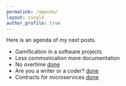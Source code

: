 ```yaml
---
permalink: /agenda/
layout: single
author_profile: true
---
```

Here is an agenda of my next posts.
* Gamification in a software projects
* Less communication more documentation
* No overtime [done](https://nick318.github.io/2018/02/18/no-overtime)
* Are you a writer or a coder? [done](https://nick318.github.io/2018/02/11/are-you-a-writer-or-a-coder)
* Contracts for microservices [done](https://nick318.github.io/2018/01/28/contracts-for-microservices)
